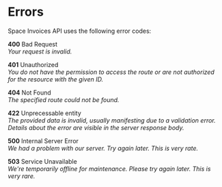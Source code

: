 # Errors

Space Invoices API uses the following error codes:

**400** Bad Request  
_Your request is invalid._

**401** Unauthorized  
_You do not have the permission to access the route or are not authorized for the resource with the given ID._

**404** Not Found  
_The specified route could not be found._

**422** Unprecessable entity  
_The provided data is invalid, usually manifesting due to a validation error. Details about the error are visible in the server response body._

**500** Internal Server Error  
_We had a problem with our server. Try again later._
_This is very rate._

**503** Service Unavailable  
_We're temporarily offline for maintenance. Please try again later._
_This is very rare._
